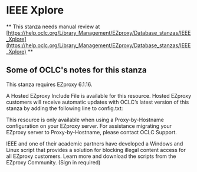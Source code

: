 # IEEE Xplore
** This stanza needs manual review at [https://help.oclc.org/Library_Management/EZproxy/Database_stanzas/IEEE_Xplore](https://help.oclc.org/Library_Management/EZproxy/Database_stanzas/IEEE_Xplore) **

## Some of OCLC's notes for this stanza

This stanza requires EZproxy 6.1.16.

A Hosted EZproxy Include File is available for this resource. Hosted EZproxy customers will receive automatic updates with OCLC&rsquo;s latest version of this stanza by adding the following line to config.txt:

This resource is only available when using a Proxy-by-Hostname configuration on your EZproxy server. For assistance migrating your EZproxy server to Proxy-by-Hostname, please contact OCLC Support.

IEEE and one of their academic partners have developed a Windows and Linux script that provides a solution for blocking illegal content access for all EZproxy customers. Learn more and download the scripts from the EZproxy Community. (Sign in required)
